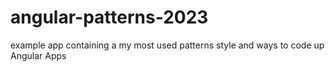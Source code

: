 # angular-patterns-2023
example app containing a my most used patterns style and ways to code up Angular Apps
